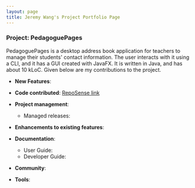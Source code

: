 ```yaml
---
layout: page
title: Jeremy Wang's Project Portfolio Page
---
```


### Project: PedagoguePages

PedagoguePages is a desktop address book application for teachers to manage their students' contact information.
The user interacts with it using a CLI, and it has a GUI created with JavaFX.
It is written in Java, and has about 10 kLoC.
Given below are my contributions to the project.

* **New Features**:



* **Code contributed**: [RepoSense link]()



* **Project management**:
    * Managed releases:


* **Enhancements to existing features**:



* **Documentation**:
    * User Guide:
    * Developer Guide:


* **Community**:

* **Tools**:

